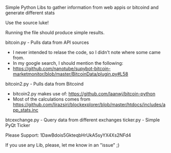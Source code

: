 Simple Python Libs to gather information from web appis or bitcoind and generate different stats

Use the source luke!

Running the file should produce simple results.

bitcoin.py - Pulls data from API sources
- I never intended to relase the code, so I didn't note where some came from. 
- In my google search, I should mention the following:
- https://github.com/nanotube/supybot-bitcoin-marketmonitor/blob/master/BitcoinData/plugin.py#L58

bitcoin2.py - Pulls data from Bitcoind
- bitcoin2.py makes use of: https://github.com/laanwj/bitcoin-python
- Most of the calculations comes from https://github.com/lirazsiri/blockexplorer/blob/master/htdocs/includes/app_stats.inc

btcexchange.py - Query data from different exchanges
ticker.py - Simple PyQt Ticker

Please Support: 1DawBdois5GkteqbHrUkA5syYX4Xs2NFd4

If you use any Lib, please, let me know in an "issue" ;)